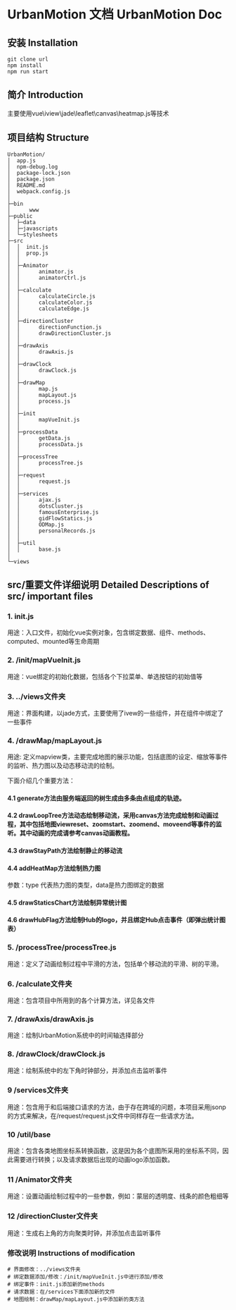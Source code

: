 # UrbanMotion 文档 UrbanMotion Doc

## 安装 Installation
```
git clone url
npm install
npm run start
```
## 简介 Introduction
主要使用vue\iview\jade\leaflet\canvas\heatmap.js等技术

## 项目结构 Structure

```
UrbanMotion/
│  app.js
│  npm-debug.log
│  package-lock.json
│  package.json
│  README.md
│  webpack.config.js
│  
├─bin
│      www         
├─public
│  ├─data
│  ├─javascripts
│  └─stylesheets          
├─src
│  │  init.js
│  │  prop.js
│  │  
│  ├─Animator
│  │      animator.js
│  │      animatorCtrl.js
│  │      
│  ├─calculate
│  │      calculateCircle.js
│  │      calculateColor.js
│  │      calculateEdge.js
│  │      
│  ├─directionCluster
│  │      directionFunction.js
│  │      drawDirectionCluster.js
│  │      
│  ├─drawAxis
│  │      drawAxis.js
│  │      
│  ├─drawClock
│  │      drawClock.js
│  │      
│  ├─drawMap
│  │      map.js
│  │      mapLayout.js
│  │      process.js
│  │      
│  ├─init
│  │      mapVueInit.js
│  │      
│  ├─processData
│  │      getData.js
│  │      processData.js
│  │      
│  ├─processTree
│  │      processTree.js
│  │      
│  ├─request
│  │      request.js
│  │      
│  ├─services
│  │      ajax.js
│  │      dotsCluster.js
│  │      famousEnterprise.js
│  │      gidFlowStatics.js
│  │      ODMap.js
│  │      personalRecords.js
│  │      
│  ├─util
│  │      base.js
│          
└─views
```

## src/重要文件详细说明 Detailed Descriptions of src/ important files

### 1. init.js
用途：入口文件，初始化vue实例对象，包含绑定数据、组件、methods、computed、mounted等生命周期

### 2. /init/mapVueInit.js
用途：vue绑定的初始化数据，包括各个下拉菜单、单选按钮的初始值等

### 3. ../views文件夹
用途：界面构建，以jade方式，主要使用了ivew的一些组件，并在组件中绑定了一些事件

### 4. /drawMap/mapLayout.js
用途: 定义mapview类，主要完成地图的展示功能，包括底图的设定、缩放等事件的监听、热力图以及动态移动流的绘制。

下面介绍几个重要方法：
#### 4.1 generate方法由服务端返回的树生成由多条由点组成的轨迹。
#### 4.2 drawLoopTree方法动态绘制移动流，采用canvas方法完成绘制和动画过程，其中包括地图viewreset、zoomstart、zoomend、moveend等事件的监听。其中动画的完成请参考canvas动画教程。
#### 4.3 drawStayPath方法绘制静止的移动流
#### 4.4 addHeatMap方法绘制热力图
参数：type 代表热力图的类型，data是热力图绑定的数据
#### 4.5 drawStaticsChart方法绘制异常统计图
#### 4.6 drawHubFlag方法绘制Hub的logo，并且绑定Hub点击事件（即弹出统计图表）

### 5. /processTree/processTree.js
用途：定义了动画绘制过程中平滑的方法，包括单个移动流的平滑、树的平滑。

### 6. /calculate文件夹
用途：包含项目中所用到的各个计算方法，详见各文件

### 7. /drawAxis/drawAxis.js
用途：绘制UrbanMotion系统中的时间轴选择部分

### 8. /drawClock/drawClock.js
用途：绘制系统中的左下角时钟部分，并添加点击监听事件

### 9 /services文件夹
用途：包含用于和后端接口请求的方法，由于存在跨域的问题，本项目采用jsonp的方式来解决，在/request/request.js文件中同样存在一些请求方法。

### 10 /util/base
用途：包含各类地图坐标系转换函数，这是因为各个底图所采用的坐标系不同，因此需要进行转换；以及请求数据后出现的动画logo添加函数。

### 11 /Animator文件夹
用途：设置动画绘制过程中的一些参数，例如：蒙层的透明度、线条的颜色粗细等

### 12 /directionCluster文件夹
用途：生成右上角的方向聚类时钟，并添加点击监听事件

### 修改说明 Instructions of modification
```
# 界面修改：../views文件夹
# 绑定数据添加/修改：/init/mapVueInit.js中进行添加/修改
# 绑定事件：init.js添加新的methods
# 请求数据：在/services下面添加新的文件
# 地图绘制：drawMap/mapLayout.js中添加新的类方法
```
